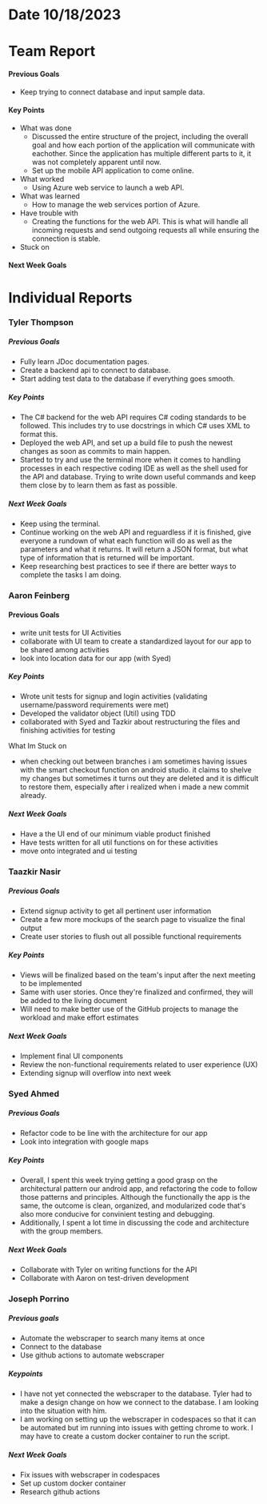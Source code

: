 # Date 10/18/2023
# Team Report

#### Previous Goals
- Keep trying to connect database and input sample data.
#### Key Points
- What was done
  - Discussed the entire structure of the project, including the overall goal and how each portion of the application will communicate with eachother. Since the application has multiple different parts to it, it was not completely apparent until now.
  - Set up the mobile API application to come online.   
- What worked
  - Using Azure web service to launch a web API.
- What was learned
  - How to manage the web services portion of Azure.
- Have trouble with
  - Creating the functions for the web API. This is what will handle all incoming requests and send outgoing requests all while ensuring the connection is stable.
- Stuck on
#### Next Week Goals

# Individual Reports

### Tyler Thompson
##### Previous Goals
- Fully learn JDoc documentation pages.
- Create a backend api to connect to database.
- Start adding test data to the database if everything goes smooth.
##### Key Points
- The C# backend for the web API requires C# coding standards to be followed. This includes try to use docstrings in which C# uses XML to format this.
- Deployed the web API, and set up a build file to push the newest changes as soon as commits to main happen.
- Started to try and use the terminal more when it comes to handling processes in each respective coding IDE as well as the shell used for the API and database. Trying to write down useful commands and keep them close by to learn them as fast as possible.
##### Next Week Goals
- Keep using the terminal.
- Continue working on the web API and reguardless if it is finished, give everyone a rundown of what each function will do as well as the parameters and what it returns. It will return a JSON format, but what type of information that is returned will be important.
- Keep researching best practices to see if there are better ways to complete the tasks I am doing.
  
### Aaron Feinberg
#### Previous Goals
- write unit tests for UI Activities 
- collaborate with UI team to create a standardized layout for our app to be shared among activities 
- look into location data for our app (with Syed) 

##### Key Points
- Wrote unit tests for signup and login activities (validating username/password requirements were met)
- Developed the validator object (Util) using TDD
- collaborated with Syed and Tazkir about restructuring the files and finishing activities for testing

What Im Stuck on
- when checking out between branches i am sometimes having issues with the smart checkout function on android studio. 
it claims to shelve my changes but sometimes it turns out they are deleted and it is difficult to restore them, 
especially after i realized when i made a new commit already. 

##### Next Week Goals
- Have a the UI end of our minimum viable product finished 
- Have tests written for all util functions on for these activities 
- move onto integrated and ui testing 

### Taazkir Nasir
##### Previous Goals
- Extend signup activity to get all pertinent user information 
- Create a few more mockups of the search page to visualize the final output
- Create user stories to flush out all possible functional requirements

##### Key Points
- Views will be finalized based on the team's input after the next meeting to be implemented 
- Same with user stories. Once they're finalized and confirmed, they will be added to the living document 
- Will need to make better use of the GitHub projects to manage the workload and make effort estimates

##### Next Week Goals
- Implement final UI components 
- Review the non-functional requirements related to user experience (UX)
- Extending signup will overflow into next week  

### Syed Ahmed
##### Previous Goals
- Refactor code to be line with the architecture for our app
- Look into integration with google maps

##### Key Points
- Overall, I spent this week trying getting a good grasp on the architectural pattern our android app, and refactoring the code to follow those patterns and principles. Although the functionally the app is the same, the outcome is clean, organized, and modularized code that's also more conducive for convinient testing and debugging.
- Additionally, I spent a lot time in discussing the code and architecture with the group members.

##### Next Week Goals
- Collaborate with Tyler on writing functions for the API
- Collaborate with Aaron on test-driven development

### Joseph Porrino
##### Previous goals
- Automate the webscraper to search many items at once
- Connect to the database 
- Use github actions to automate webscraper

##### Keypoints
- I have not yet connected the webscraper to the database. Tyler had to make a design change on how we connect to the database. I am looking into the situation with him.
- I am working on setting up the webscraper in codespaces so that it can be automated but im running into issues with getting chrome to work. I may have to create
  a custom docker container to run the script.

##### Next Week Goals
- Fix issues with webscraper in codespaces
- Set up custom docker container
- Research github actions

